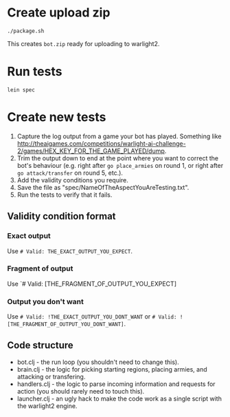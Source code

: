 # Create upload zip

    ./package.sh

This creates `bot.zip` ready for uploading to warlight2.

# Run tests

    lein spec

# Create new tests

1. Capture the log output from a game your bot has played. Something like http://theaigames.com/competitions/warlight-ai-challenge-2/games/HEX_KEY_FOR_THE_GAME_PLAYED/dump.
2. Trim the output down to end at the point where you want to correct the bot's behaviour (e.g. right after `go place_armies` on round 1, or right after `go attack/transfer` on round 5, etc.).
3. Add the validity conditions you require.
4. Save the file as "spec/NameOfTheAspectYouAreTesting.txt".
5. Run the tests to verify that it fails.

## Validity condition format

### Exact output

Use `# Valid: THE_EXACT_OUTPUT_YOU_EXPECT`.

### Fragment of output

Use `# Valid: [THE_FRAGMENT_OF_OUTPUT_YOU_EXPECT]

### Output you don't want

Use `# Valid: !THE_EXACT_OUTPUT_YOU_DONT_WANT` or `# Valid: ![THE_FRAGMENT_OF_OUTPUT_YOU_DONT_WANT]`.

## Code structure

* bot.clj - the run loop (you shouldn't need to change this).
* brain.clj - the logic for picking starting regions, placing armies, and attacking or transfering.
* handlers.clj - the logic to parse incoming information and requests for action (you should rarely need to touch this).
* launcher.clj - an ugly hack to make the code work as a single script with the warlight2 engine.


